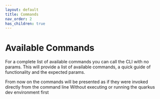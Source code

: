 ```yaml
---
layout: default
title: Commands
nav_order: 2
has_children: true
---
```


# Available Commands
For a complete list of available commands you can call the CLI with no params.
This will provide a list of available commands, a quick guide of functionality and the expected params.

From now on the commands will be presented as if they were invoked directly from the command line
Without executing or running the quarkus dev environment first